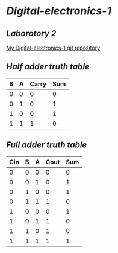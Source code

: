 # *Digital-electronics-1*

## *Laborotory 2*

[My Digital-electronics-1 git repository](https://github.com/shad0w3y3/Digital-electronics-1)

## *Half adder truth table*

  B  | A |  Carry |  Sum 
---|---|---|---
0  |     0      |      0     |       0    
0  |     1      |      0     |       1  
1  |     0      |      0     |       1  
1  |     1      |      1     |       0 



## *Full adder truth table*

  Cin  | B |  A |  Cout  |  Sum
---|---|---|---|---
0 |     0      |      0     |     0    |   0
0 |     0      |      1     |     0    |   1
0 |     1      |      0     |     0    |   1
0 |     1      |      1     |     1    |   0
1 |     0      |      0     |     0    |   1
1 |     0      |      1     |     1    |   0
1 |     1      |      0     |     1    |   0
1 |     1      |      1     |     1    |   1
 
